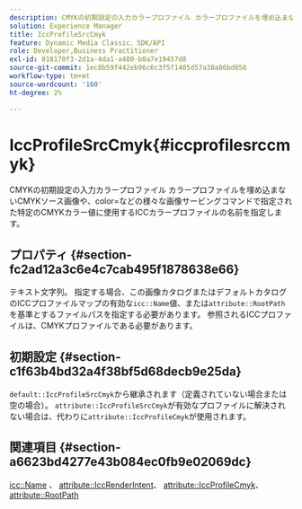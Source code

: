 ```yaml
---
description: CMYKの初期設定の入力カラープロファイル カラープロファイルを埋め込まないCMYKソース画像や、color=などの様々な画像サービングコマンドで指定された特定のCMYKカラー値に使用するICCカラープロファイルの名前を指定します。
solution: Experience Manager
title: IccProfileSrcCmyk
feature: Dynamic Media Classic、SDK/API
role: Developer,Business Practitioner
exl-id: 018170f3-2d1a-4da1-a480-b0a7e19457d8
source-git-commit: 1ec8b59f442eb96c6c3f5f1405d57a38a86bd056
workflow-type: tm+mt
source-wordcount: '160'
ht-degree: 2%

---
```


# IccProfileSrcCmyk{#iccprofilesrccmyk}

CMYKの初期設定の入力カラープロファイル カラープロファイルを埋め込まないCMYKソース画像や、color=などの様々な画像サービングコマンドで指定された特定のCMYKカラー値に使用するICCカラープロファイルの名前を指定します。

## プロパティ {#section-fc2ad12a3c6e4c7cab495f1878638e66}

テキスト文字列。 指定する場合、この画像カタログまたはデフォルトカタログのICCプロファイルマップの有効な`icc::Name`値、または`attribute::RootPath`を基準とするファイルパスを指定する必要があります。 参照されるICCプロファイルは、CMYKプロファイルである必要があります。

## 初期設定 {#section-c1f63b4bd32a4f38bf5d68decb9e25da}

`default::IccProfileSrcCmyk`から継承されます（定義されていない場合または空の場合）。 `attribute::IccProfileSrcCmyk`が有効なプロファイルに解決されない場合は、代わりに`attribute::IccProfileCmyk`が使用されます。

## 関連項目 {#section-a6623bd4277e43b084ec0fb9e02069dc}

[icc::Name](../../../../../is-api/image-catalog/image-serving-api-ref/c-image-catalog-reference/c-icc-profile-map-reference/r-name-icc.md#reference-9e7d3c8e35434981a3dfac66b8946cbe) 、 [attribute::IccRenderIntent](../../../../../is-api/image-catalog/image-serving-api-ref/c-image-catalog-reference/c-attributes-reference/r-iccrenderintent.md#reference-012f207f28bd4406a5368d23ed95a51f)、 [attribute::IccProfileCmyk](../../../../../is-api/image-catalog/image-serving-api-ref/c-image-catalog-reference/c-attributes-reference/r-iccprofilecmyk.md#reference-db89f9dac33e447cadb359ec1ba27ee0)、 [attribute::RootPath](../../../../../is-api/image-catalog/image-serving-api-ref/c-image-catalog-reference/c-attributes-reference/r-rootpath.md#reference-17d57e5967be403b8408fa7214017494)
